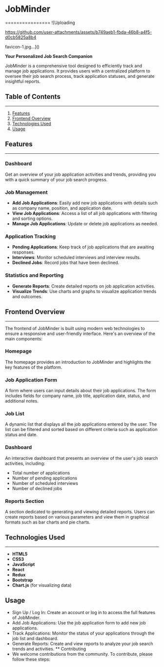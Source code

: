 # JobMinder
================
![Uploading 

https://github.com/user-attachments/assets/b749aeb1-fbda-46b8-a4f5-d0cb5825a8b4

favicon-1.jpg…]()

**Your Personalized Job Search Companion**

JobMinder is a comprehensive tool designed to efficiently track and manage job applications. It provides users with a centralized platform to oversee their job search process, track application statuses, and generate insightful reports.

## Table of Contents
-----------------

1. [Features](#features)
2. [Frontend Overview](#frontend-overview)
3. [Technologies Used](#technologies-used)
4. [Usage](#usage)


## Features
------------

### Dashboard

Get an overview of your job application activities and trends, providing you with a quick summary of your job search progress.

### Job Management

*   **Add Job Applications**: Easily add new job applications with details such as company name, position, and application date.
*   **View Job Applications**: Access a list of all job applications with filtering and sorting options.
*   **Manage Job Applications**: Update or delete job applications as needed.

### Application Tracking

*   **Pending Applications**: Keep track of job applications that are awaiting responses.
*   **Interviews**: Monitor scheduled interviews and interview results.
*   **Declined Jobs**: Record jobs that have been declined.

### Statistics and Reporting

*   **Generate Reports**: Create detailed reports on job application activities.
*   **Visualize Trends**: Use charts and graphs to visualize application trends and outcomes.

## Frontend Overview
-------------------

The frontend of JobMinder is built using modern web technologies to ensure a responsive and user-friendly interface. Here's an overview of the main components:

### Homepage

The homepage provides an introduction to JobMinder and highlights the key features of the platform.

### Job Application Form

A form where users can input details about their job applications. The form includes fields for company name, job title, application date, status, and additional notes.

### Job List

A dynamic list that displays all the job applications entered by the user. The list can be filtered and sorted based on different criteria such as application status and date.

### Dashboard

An interactive dashboard that presents an overview of the user's job search activities, including:

*   Total number of applications
*   Number of pending applications
*   Number of scheduled interviews
*   Number of declined jobs

### Reports Section

A section dedicated to generating and viewing detailed reports. Users can create reports based on various parameters and view them in graphical formats such as bar charts and pie charts.

## Technologies Used
-------------------

*   **HTML5**
*   **CSS3**
*   **JavaScript**
*   **React**
*   **Redux**
*   **Bootstrap**
*   **Chart.js** (for visualizing data)


## Usage
- Sign Up / Log In: Create an account or log in to access the full features of JobMinder.
- Add Job Applications: Use the job application form to add new job applications.
- Track Applications: Monitor the status of your applications through the job list and dashboard.
- Generate Reports: Create and view reports to analyze your job search trends and activities.
** Contributing
- We welcome contributions from the community. To contribute, please follow these steps:

